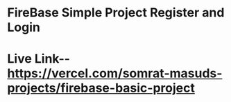 # FireBase Simple Project Register and Login

# Live Link--https://vercel.com/somrat-masuds-projects/firebase-basic-project
